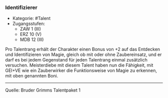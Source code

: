 ### Identifizierer

- Kategorie: #Talent
- Zugangsstufen:
  - ZAW 1 (III)
  - ERZ 10 (V)
  - MDB 12 (III)

Pro Talentrang erhält der Charakter einen Bonus von +2 auf das Entdecken und Identifizieren von Magie, gleich ob mit oder ohne Zaubereinsatz, und er darf es bei jedem Gegenstand für jeden Talentrang einmal zusätzlich versuchen. Meisterdiebe mit diesem Talent haben nun die Fähigkeit, mit GEI+VE wie ein Zauberwirker die Funktionsweise von Magie zu erkennen, mit oben genannten Boni.

---

Quelle: Bruder Grimms Talentpaket 1
